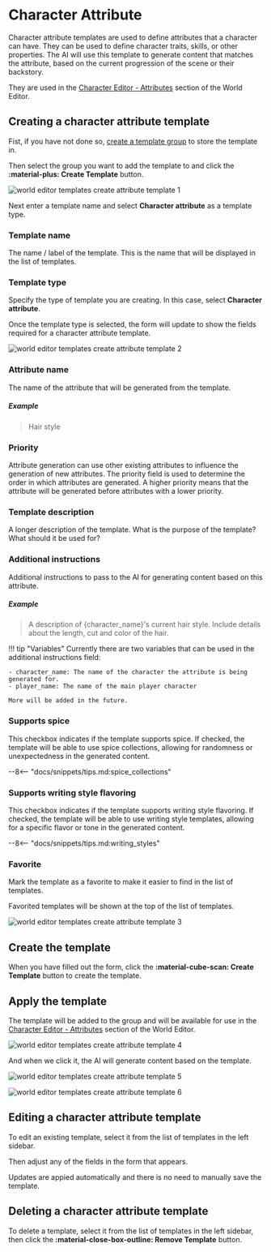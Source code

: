 # Character Attribute

Character attribute templates are used to define attributes that a character can have. They can be used to define character traits, skills, or other properties. The AI will use this template to generate content that matches the attribute, based on the current progression of the scene or their backstory.

They are used in the [Character Editor - Attributes](/talemate/user-guide/world-editor/characters/attributes) section of the World Editor.

## Creating a character attribute template

Fist, if you have not done so, [create a template group](/talemate/user-guide/world-editor/templates/groups) to store the template in.

Then select the group you want to add the template to and click the **:material-plus: Create Template** button.

![world editor templates create attribute template 1](/talemate/img/0.26.0/world-editor-templates-create-attribute-template-1.png)


Next enter a template name and select **Character attribute** as a template type.

### Template name

The name / label of the template. This is the name that will be displayed in the list of templates.

### Template type

Specify the type of template you are creating. In this case, select **Character attribute**.

Once the template type is selected, the form will update to show the fields required for a character attribute template.

![world editor templates create attribute template 2](/talemate/img/0.26.0/world-editor-templates-create-attribute-template-2.png)

### Attribute name

The name of the attribute that will be generated from the template.

##### Example

> Hair style

### Priority

Attribute generation can use other existing attributes to influence the generation of new attributes. The priority field is used to determine the order in which attributes are generated. A higher priority means that the attribute will be generated before attributes with a lower priority.

### Template description

A longer description of the template. What is the purpose of the template? What should it be used for?

### Additional instructions

Additional instructions to pass to the AI for generating content based on this attribute.

##### Example

> A description of {character_name}'s current hair style. Include details about the length, cut and color of the hair.

!!! tip "Variables"
    Currently there are two variables that can be used in the additional instructions field:

    - character_name: The name of the character the attribute is being generated for.
    - player_name: The name of the main player character

    More will be added in the future.

### Supports spice

This checkbox indicates if the template supports spice. If checked, the template will be able to use spice collections, allowing for randomness or unexpectedness in the generated content.

--8<-- "docs/snippets/tips.md:spice_collections"

### Supports writing style flavoring

This checkbox indicates if the template supports writing style flavoring. If checked, the template will be able to use writing style templates, allowing for a specific flavor or tone in the generated content.

--8<-- "docs/snippets/tips.md:writing_styles"

### Favorite

Mark the template as a favorite to make it easier to find in the list of templates.

Favorited templates will be shown at the top of the list of templates.

![world editor templates create attribute template 3](/talemate/img/0.26.0/world-editor-templates-create-attribute-template-3.png)

## Create the template

When you have filled out the form, click the **:material-cube-scan: Create Template** button to create the template.

## Apply the template

The template will be added to the group and will be available for use in the [Character Editor - Attributes](/talemate/user-guide/world-editor/characters/attributes) section of the World Editor.

![world editor templates create attribute template 4](/talemate/img/0.26.0/world-editor-templates-create-attribute-template-4.png)

And when we click it, the AI will generate content based on the template.

![world editor templates create attribute template 5](/talemate/img/0.26.0/world-editor-templates-create-attribute-template-5.png)

![world editor templates create attribute template 6](/talemate/img/0.26.0/world-editor-templates-create-attribute-template-6.png)

## Editing a character attribute template

To edit an existing template, select it from the list of templates in the left sidebar.

Then adjust any of the fields in the form that appears.

Updates are appied automatically and there is no need to manually save the template.

## Deleting a character attribute template

To delete a template, select it from the list of templates in the left sidebar, then click the **:material-close-box-outline: Remove Template** button.
